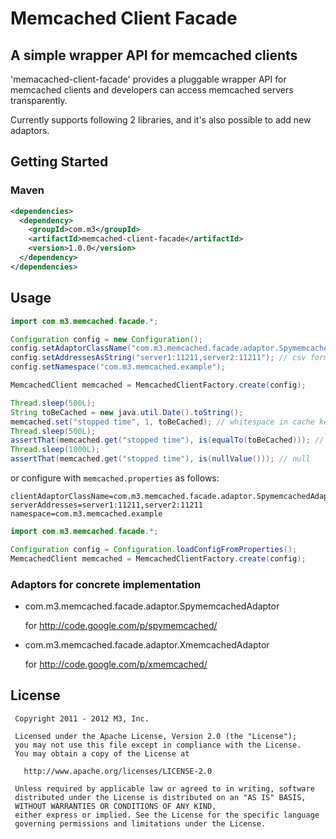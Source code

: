 # Memcached Client Facade

## A simple wrapper API for memcached clients

'memacached-client-facade' provides a pluggable wrapper API for memcached clients and developers can access memcached servers transparently.

Currently supports following 2 libraries, and it's also possible to add new adaptors.

## Getting Started

### Maven

```xml
<dependencies>
  <dependency>
    <groupId>com.m3</groupId>
    <artifactId>memcached-client-facade</artifactId>
    <version>1.0.0</version>
  </dependency>
</dependencies>
```

## Usage

```java
import com.m3.memcached.facade.*;

Configuration config = new Configuration();
config.setAdaptorClassName("com.m3.memcached.facade.adaptor.SpymemcachedAdaptor");
config.setAddressesAsString("server1:11211,server2:11211"); // csv format
config.setNamespace("com.m3.memcached.example");

MemcachedClient memcached = MemcachedClientFactory.create(config);

Thread.sleep(500L);
String toBeCached = new java.util.Date().toString();
memcached.set("stopped time", 1, toBeCached); // whitespace in cache key will be replaced to underscore
Thread.sleep(500L);
assertThat(memcached.get("stopped time"), is(equalTo(toBeCached))); // "Wed Oct 12 00:01:54 JST 2011"
Thread.sleep(1000L);
assertThat(memcached.get("stopped time"), is(nullValue())); // null
```

or configure with `memcached.properties` as follows:

```
clientAdaptorClassName=com.m3.memcached.facade.adaptor.SpymemcachedAdaptor
serverAddresses=server1:11211,server2:11211
namespace=com.m3.memcached.example
```

```java
import com.m3.memcached.facade.*;

Configuration config = Configuration.loadConfigFromProperties();
MemcachedClient memcached = MemcachedClientFactory.create(config);
```

### Adaptors for concrete implementation

- com.m3.memcached.facade.adaptor.SpymemcachedAdaptor

  for http://code.google.com/p/spymemcached/

- com.m3.memcached.facade.adaptor.XmemcachedAdaptor

  for http://code.google.com/p/xmemcached/


## License

```
 Copyright 2011 - 2012 M3, Inc.

 Licensed under the Apache License, Version 2.0 (the "License");
 you may not use this file except in compliance with the License.
 You may obtain a copy of the License at

   http://www.apache.org/licenses/LICENSE-2.0

 Unless required by applicable law or agreed to in writing, software
 distributed under the License is distributed on an "AS IS" BASIS,
 WITHOUT WARRANTIES OR CONDITIONS OF ANY KIND,
 either express or implied. See the License for the specific language
 governing permissions and limitations under the License.
```

